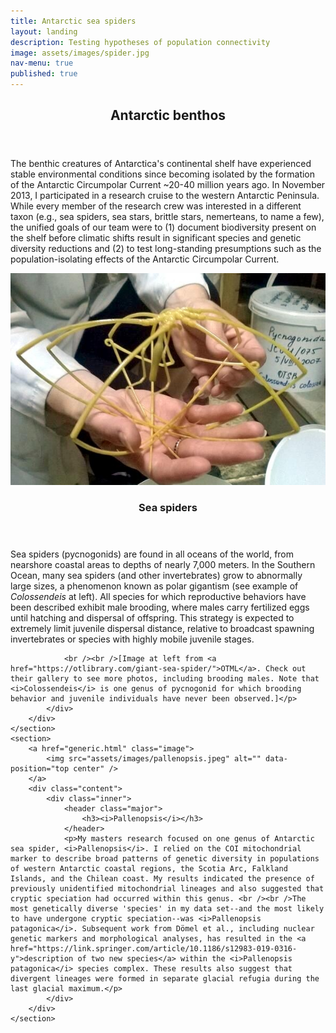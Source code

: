 ```yaml
---
title: Antarctic sea spiders
layout: landing
description: Testing hypotheses of population connectivity
image: assets/images/spider.jpg
nav-menu: true
published: true
---
```


<!-- Main -->
<div id="main">

<!-- One -->
<section id="one">
	<div class="inner">
		<header class="major">
			<h2>Antarctic benthos</h2>
		</header>
		<p>The benthic creatures of Antarctica's continental shelf have experienced stable environmental conditions since becoming isolated by the formation of the Antarctic Circumpolar Current ~20-40 million years ago. In November 2013, I participated in a research cruise to the western Antarctic Peninsula. While every member of the research crew was interested in a different taxon (e.g., sea spiders, sea stars, brittle stars, nemerteans, to name a few), the unified goals of our team were to (1) document biodiversity present on the shelf before climatic shifts result in significant species and genetic diversity reductions and (2) to test long-standing presumptions such as the population-isolating effects of the Antarctic Circumpolar Current. </p>
	</div>
</section>

<!-- Two -->
<section id="two" class="spotlights">
	<section>
		<a href="generic.html" class="image">
			<img src="assets/images/coloss.jpg" alt="" data-position="center center" />
		</a>
		<div class="content">
			<div class="inner">
				<header class="major">
					<h3>Sea spiders</h3>
				</header>
				<p>Sea spiders (pycnogonids) are found in all oceans of the world, from nearshore coastal areas to depths of nearly 7,000 meters. In the Southern Ocean, many sea spiders (and other invertebrates) grow to abnormally large sizes, a phenomenon known as polar gigantism (see example of <i>Colossendeis</i> at left). All species for which reproductive behaviors have been described exhibit male brooding, where males carry fertilized eggs until hatching and dispersal of offspring. This strategy is expected to extremely limit juvenile dispersal distance, relative to broadcast spawning invertebrates or species with highly mobile juvenile stages.
				
				<br /><br />[Image at left from <a href="https://otlibrary.com/giant-sea-spider/">OTML</a>. Check out their gallery to see more photos, including brooding males. Note that <i>Colossendeis</i> is one genus of pycnogonid for which brooding behavior and juvenile individuals have never been observed.]</p>
			</div>
		</div>
	</section>
	<section>
		<a href="generic.html" class="image">
			<img src="assets/images/pallenopsis.jpeg" alt="" data-position="top center" />
		</a>
		<div class="content">
			<div class="inner">
				<header class="major">
					<h3><i>Pallenopsis</i></h3>
				</header>
				<p>My masters research focused on one genus of Antarctic sea spider, <i>Pallenopsis</i>. I relied on the COI mitochondrial marker to describe broad patterns of genetic diversity in populations of western Antarctic coastal regions, the Scotia Arc, Falkland Islands, and the Chilean coast. My results indicated the presence of previously unidentified mitochondrial lineages and also suggested that cryptic speciation had occurred within this genus. <br /><br />The most genetically diverse 'species' in my data set--and the most likely to have undergone cryptic speciation--was <i>Pallenopsis patagonica</i>. Subsequent work from Dömel et al., including nuclear genetic markers and morphological analyses, has resulted in the <a href="https://link.springer.com/article/10.1186/s12983-019-0316-y">description of two new species</a> within the <i>Pallenopsis patagonica</i> species complex. These results also suggest that divergent lineages were formed in separate glacial refugia during the last glacial maximum.</p>
			</div>
		</div>
	</section>

